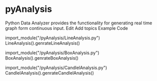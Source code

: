 # pyAnalysis
Python Data Analyzer provides the functionality for generating real time graph form continuous input. Edit Add topics
Example Code

import_module("/pyAnalysis/LineAnalysis.py")
LineAnalysis().genrateLineAnalysis()

import_module("/pyAnalysis/BoxAnalysis.py")
BoxAnalysis().genrateBoxAnalysis()

import_module("/pyAnalysis/CandlelAnalysis.py")
CandlelAnalysis().genrateCandlelAnalysis()
